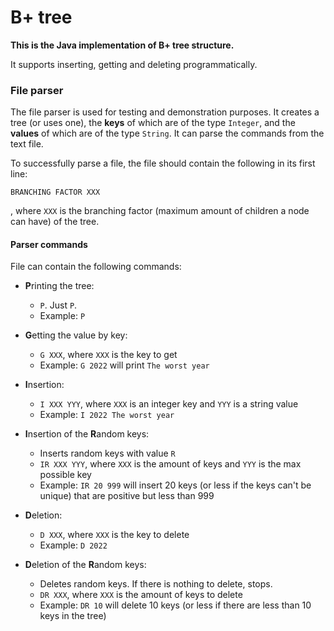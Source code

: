 # B+ tree

**This is the Java implementation of B+ tree structure.**

It supports inserting, getting and deleting programmatically.

### File parser

The file parser is used for testing and demonstration purposes. 
It creates a tree (or uses one), 
the **keys** of which are of the type `Integer`, 
and the **values** of which are of the type `String`.
It can parse the commands from the text file.

To successfully parse a file, the file should contain the following in its first line:
```text 
BRANCHING FACTOR XXX
```
, where `XXX` is the branching factor (maximum amount of children a node can have) of the tree.

#### Parser commands

File can contain the following commands:

- **P**rinting the tree:
    - `P`. Just `P`.
    - Example: `P`
  
- **G**etting the value by key:
    - `G XXX`, where `XXX` is the key to get
    - Example: `G 2022` will print `The worst year`
  
- **I**nsertion:
  - `I XXX YYY`, where `XXX` is an integer key and `YYY` is a string value
  - Example: `I 2022 The worst year`
  
- **I**nsertion of the **R**andom keys:
    - Inserts random keys with value `R`
    - `IR XXX YYY`, where `XXX` is the amount of keys and `YYY` is the max possible key
    - Example: `IR 20 999` will insert 20 keys (or less if the keys can't be unique) that are positive but less than 999

- **D**eletion:
  - `D XXX`, where `XXX` is the key to delete
  - Example: `D 2022`

- **D**eletion of the **R**andom keys:
  - Deletes random keys. If there is nothing to delete, stops.
  - `DR XXX`, where `XXX` is the amount of keys to delete
  - Example: `DR 10` will delete 10 keys (or less if there are less than 10 keys in the tree)

